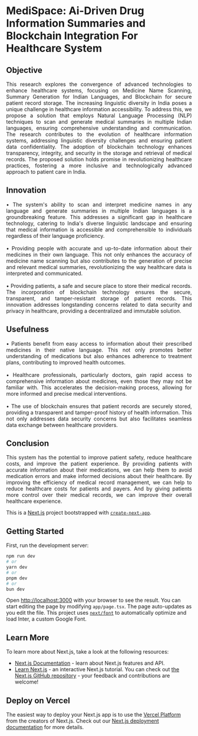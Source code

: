 # MediSpace: Ai-Driven Drug Information Summaries and Blockchain Integration For Healthcare System

## Objective
<p align = "justify">
This research explores the convergence of advanced technologies to enhance healthcare systems, focusing on Medicine Name Scanning, Summary Generation for Indian Languages, and Blockchain for secure patient record storage. The increasing linguistic diversity in India poses a unique challenge in healthcare information accessibility. To address this, we propose a solution that employs Natural Language Processing (NLP) techniques to scan and generate medical summaries in multiple Indian languages, ensuring comprehensive understanding and communication. The research contributes to the evolution of healthcare information systems, addressing linguistic diversity challenges and ensuring patient data confidentiality. The adoption of blockchain technology enhances transparency, integrity, and security in the storage and retrieval of medical records. The proposed solution holds promise in revolutionizing healthcare practices, fostering a more inclusive and technologically advanced approach to patient care in India.
</p>

## Innovation
<p align = "justify">
• The system's ability to scan and interpret medicine names in any language and generate summaries in multiple Indian languages is a groundbreaking feature. This addresses a significant gap in healthcare technology, catering to India's diverse linguistic landscape and ensuring that medical information is accessible and comprehensible to individuals regardless of their language proficiency. <br><br>
•	Providing people with accurate and up-to-date information about their medicines in their own language. This not only enhances the accuracy of medicine name scanning but also contributes to the generation of precise and relevant medical summaries, revolutionizing the way healthcare data is interpreted and communicated. <br><br>
•	Providing patients, a safe and secure place to store their medical records. The incorporation of blockchain technology ensures the secure, transparent, and tamper-resistant storage of patient records. This innovation addresses longstanding concerns related to data security and privacy in healthcare, providing a decentralized and immutable solution.
</p>

## Usefulness 
<p align = "justify">
•	Patients benefit from easy access to information about their prescribed medicines in their native language. This not only promotes better understanding of medications but also enhances adherence to treatment plans, contributing to improved health outcomes. <br><br>
•	Healthcare professionals, particularly doctors, gain rapid access to comprehensive information about medicines, even those they may not be familiar with. This accelerates the decision-making process, allowing for more informed and precise medical interventions. <br><br>
•	The use of blockchain ensures that patient records are securely stored, providing a transparent and tamper-proof history of health information. This not only addresses data security concerns but also facilitates seamless data exchange between healthcare providers.
</p>

## Conclusion
<p align = "justify">
This system has the potential to improve patient safety, reduce healthcare costs, and improve the patient experience. By providing patients with accurate information about their medications, we can help them to avoid medication errors and make informed decisions about their healthcare. By improving the efficiency of medical record management, we can help to reduce healthcare costs for patients and payers. And by giving patients more control over their medical records, we can improve their overall healthcare experience.
</p>

This is a [Next.js](https://nextjs.org/) project bootstrapped with [`create-next-app`](https://github.com/vercel/next.js/tree/canary/packages/create-next-app).

## Getting Started
First, run the development server:
```bash
npm run dev
# or
yarn dev
# or
pnpm dev
# or
bun dev
```
Open [http://localhost:3000](http://localhost:3000) with your browser to see the result.
You can start editing the page by modifying `app/page.tsx`. The page auto-updates as you edit the file.
This project uses [`next/font`](https://nextjs.org/docs/basic-features/font-optimization) to automatically optimize and load Inter, a custom Google Font.

## Learn More
To learn more about Next.js, take a look at the following resources:
- [Next.js Documentation](https://nextjs.org/docs) - learn about Next.js features and API.
- [Learn Next.js](https://nextjs.org/learn) - an interactive Next.js tutorial.
You can check out [the Next.js GitHub repository](https://github.com/vercel/next.js/) - your feedback and contributions are welcome!

## Deploy on Vercel
The easiest way to deploy your Next.js app is to use the [Vercel Platform](https://vercel.com/new?utm_medium=default-template&filter=next.js&utm_source=create-next-app&utm_campaign=create-next-app-readme) from the creators of Next.js.
Check out our [Next.js deployment documentation](https://nextjs.org/docs/deployment) for more details.
